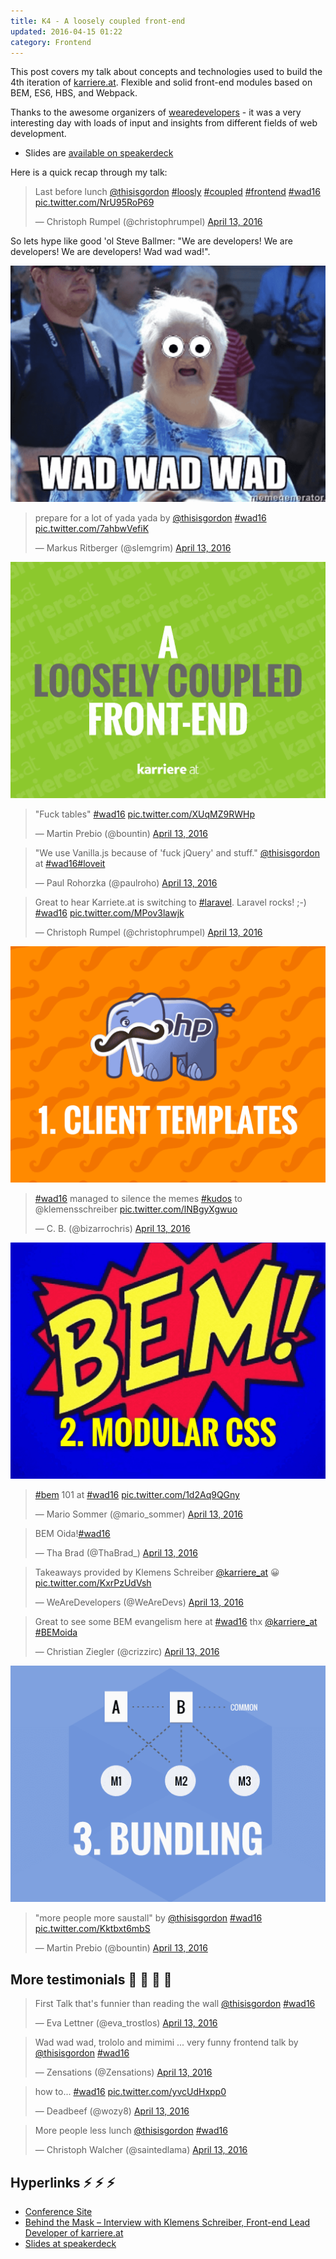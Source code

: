 ```yaml
---
title: K4 - A loosely coupled front-end
updated: 2016-04-15 01:22
category: Frontend
---
```


This post covers my talk about concepts and technologies used to build the 4th iteration of [karriere.at](http://karriere.at). Flexible and solid front-end modules based on BEM, ES6, HBS, and Webpack.

Thanks to the awesome organizers of [wearedevelopers](http://www.wearedevelopers.org) - it was a very interesting day with loads of input and insights from different fields of web development.

- Slides are [available on speakerdeck](https://speakerdeck.com/k9ordon/a-loosely-coupled-front-end)

Here is a quick recap through my talk:


<blockquote class="twitter-tweet"><p lang="en" dir="ltr">Last before lunch <a href="https://twitter.com/thisisgordon">@thisisgordon</a> <a href="https://twitter.com/hashtag/loosly?src=hash">#loosly</a> <a href="https://twitter.com/hashtag/coupled?src=hash">#coupled</a> <a href="https://twitter.com/hashtag/frontend?src=hash">#frontend</a> <a href="https://twitter.com/hashtag/wad16?src=hash">#wad16</a> <a href="https://t.co/NrU95RoP69">pic.twitter.com/NrU95RoP69</a></p>&mdash; Christoph Rumpel (@christophrumpel) <a href="https://twitter.com/christophrumpel/status/720196512282755072">April 13, 2016</a></blockquote>

So lets hype like good 'ol Steve Ballmer: "We are developers! We are developers! We are developers! Wad wad wad!".

[![#wadwadwad](/assets/build/a-loosely-coupled-front-end/1.png)](https://speakerdeck.com/k9ordon/a-loosely-coupled-front-end)

<blockquote class="twitter-tweet"><p lang="en" dir="ltr">prepare for a lot of yada yada by <a href="https://twitter.com/thisisgordon">@thisisgordon</a> <a href="https://twitter.com/hashtag/wad16?src=hash">#wad16</a> <a href="https://t.co/7ahbwVefiK">pic.twitter.com/7ahbwVefiK</a></p>&mdash; Markus Ritberger (@slemgrim) <a href="https://twitter.com/slemgrim/status/720195837452808196">April 13, 2016</a></blockquote>


[![Title Slide](/assets/build/a-loosely-coupled-front-end/2.png)](https://speakerdeck.com/k9ordon/a-loosely-coupled-front-end)


<blockquote class="twitter-tweet"><p lang="en" dir="ltr">&quot;Fuck tables&quot; <a href="https://twitter.com/hashtag/wad16?src=hash">#wad16</a> <a href="https://t.co/XUqMZ9RWHp">pic.twitter.com/XUqMZ9RWHp</a></p>&mdash; Martin Prebio (@bountin) <a href="https://twitter.com/bountin/status/720197541556563969">April 13, 2016</a></blockquote>


<blockquote class="twitter-tweet"><p lang="en" dir="ltr">&quot;We use Vanilla.js because of &#39;fuck jQuery&#39; and stuff.&quot; <a href="https://twitter.com/thisisgordon">@thisisgordon</a> at <a href="https://twitter.com/hashtag/wad16?src=hash">#wad16</a><a href="https://twitter.com/hashtag/loveit?src=hash">#loveit</a></p>&mdash; Paul Rohorzka (@paulroho) <a href="https://twitter.com/paulroho/status/720197472723824640">April 13, 2016</a></blockquote>

<blockquote class="twitter-tweet"><p lang="en" dir="ltr">Great to hear Karriete.at is switching to <a href="https://twitter.com/hashtag/laravel?src=hash">#laravel</a>. Laravel rocks! ;-) <a href="https://twitter.com/hashtag/wad16?src=hash">#wad16</a> <a href="https://t.co/MPov3lawjk">pic.twitter.com/MPov3lawjk</a></p>&mdash; Christoph Rumpel (@christophrumpel) <a href="https://twitter.com/christophrumpel/status/720198763864813568">April 13, 2016</a></blockquote>






[![Client Templates](/assets/build/a-loosely-coupled-front-end/3.png)](https://speakerdeck.com/k9ordon/a-loosely-coupled-front-end)


<blockquote class="twitter-tweet"><p lang="en" dir="ltr"><a href="https://twitter.com/hashtag/wad16?src=hash">#wad16</a> managed to silence the memes <a href="https://twitter.com/hashtag/kudos?src=hash">#kudos</a> to @klemensschreiber <a href="https://t.co/lNBgyXgwuo">pic.twitter.com/lNBgyXgwuo</a></p>&mdash; C. B. (@bizarrochris) <a href="https://twitter.com/bizarrochris/status/720198554527129600">April 13, 2016</a></blockquote>






[![Modular CSS](/assets/build/a-loosely-coupled-front-end/4.png)](https://speakerdeck.com/k9ordon/a-loosely-coupled-front-end)


<blockquote class="twitter-tweet"><p lang="und" dir="ltr"><a href="https://twitter.com/hashtag/bem?src=hash">#bem</a> 101 at <a href="https://twitter.com/hashtag/wad16?src=hash">#wad16</a> <a href="https://t.co/1d2Aq9QGny">pic.twitter.com/1d2Aq9QGny</a></p>&mdash; Mario Sommer (@mario_sommer) <a href="https://twitter.com/mario_sommer/status/720199188038959105">April 13, 2016</a></blockquote>

<blockquote class="twitter-tweet"><p lang="pt" dir="ltr">BEM Oida!<a href="https://twitter.com/hashtag/wad16?src=hash">#wad16</a></p>&mdash; Tha Brad (@ThaBrad_) <a href="https://twitter.com/ThaBrad_/status/720199429752492033">April 13, 2016</a></blockquote>


<blockquote class="twitter-tweet"><p lang="en" dir="ltr">Takeaways provided by Klemens Schreiber <a href="https://twitter.com/karriere_at">@karriere_at</a> 😀 <a href="https://t.co/KxrPzUdVsh">pic.twitter.com/KxrPzUdVsh</a></p>&mdash; WeAreDevelopers (@WeAreDevs) <a href="https://twitter.com/WeAreDevs/status/720200545185767424">April 13, 2016</a></blockquote>


<blockquote class="twitter-tweet"><p lang="en" dir="ltr">Great to see some BEM evangelism here at <a href="https://twitter.com/hashtag/wad16?src=hash">#wad16</a>  thx <a href="https://twitter.com/karriere_at">@karriere_at</a> <a href="https://twitter.com/hashtag/BEMoida?src=hash">#BEMoida</a></p>&mdash; Christian Ziegler (@crizzirc) <a href="https://twitter.com/crizzirc/status/720202992838930432">April 13, 2016</a></blockquote>



[![Bundling yolo](/assets/build/a-loosely-coupled-front-end/5.png)](https://speakerdeck.com/k9ordon/a-loosely-coupled-front-end)



<blockquote class="twitter-tweet"><p lang="en" dir="ltr">&quot;more people more saustall&quot; by <a href="https://twitter.com/thisisgordon">@thisisgordon</a> <a href="https://twitter.com/hashtag/wad16?src=hash">#wad16</a> <a href="https://t.co/Kktbxt6mbS">pic.twitter.com/Kktbxt6mbS</a></p>&mdash; Martin Prebio (@bountin) <a href="https://twitter.com/bountin/status/720199998940573696">April 13, 2016</a></blockquote>




## More testimonials :rabbit: :hamster: :bear: :tiger:


<blockquote class="twitter-tweet"><p lang="en" dir="ltr">First Talk that&#39;s funnier than reading the wall <a href="https://twitter.com/thisisgordon">@thisisgordon</a> <a href="https://twitter.com/hashtag/wad16?src=hash">#wad16</a></p>&mdash; Eva Lettner (@eva_trostlos) <a href="https://twitter.com/eva_trostlos/status/720197594601889792">April 13, 2016</a></blockquote>

<blockquote class="twitter-tweet"><p lang="en" dir="ltr">Wad wad wad, trololo and mimimi ... very funny frontend talk by <a href="https://twitter.com/thisisgordon">@thisisgordon</a> <a href="https://twitter.com/hashtag/wad16?src=hash">#wad16</a></p>&mdash; Zensations (@Zensations) <a href="https://twitter.com/Zensations/status/720198694801448960">April 13, 2016</a></blockquote>

<blockquote class="twitter-tweet"><p lang="en" dir="ltr">how to... <a href="https://twitter.com/hashtag/wad16?src=hash">#wad16</a> <a href="https://t.co/yvcUdHxpp0">pic.twitter.com/yvcUdHxpp0</a></p>&mdash; Deadbeef (@wozy8) <a href="https://twitter.com/wozy8/status/720198368522321920">April 13, 2016</a></blockquote>

<blockquote class="twitter-tweet"><p lang="en" dir="ltr">More people less lunch <a href="https://twitter.com/thisisgordon">@thisisgordon</a> <a href="https://twitter.com/hashtag/wad16?src=hash">#wad16</a></p>&mdash; Christoph Walcher (@saintedlama) <a href="https://twitter.com/saintedlama/status/720202315760803840">April 13, 2016</a></blockquote>


## Hyperlinks :zap: :zap: :zap:

- [Conference Site](http://www.wearedevelopers.org/)
- [Behind the Mask – Interview with Klemens Schreiber, Front-end Lead Developer of karriere.at](http://www.wearedevelopers.org/3072-2/)
- [Slides at speakerdeck](https://speakerdeck.com/k9ordon/a-loosely-coupled-front-end)

<!--
https://twitter.com/WeAreDevs/status/720200545185767424

https://twitter.com/slemgrim/status/720195837452808196
https://twitter.com/alex_hager/status/720196290039123970
https://twitter.com/christophrumpel/status/720196512282755072
https://twitter.com/Zensations/status/720196611100553216
https://twitter.com/drunomics/status/720196852885385217
https://twitter.com/OE8CLR/status/720196952147759104
https://twitter.com/gnomx/status/720196962356748288
https://twitter.com/wearewebclerks/status/720197136751706112
https://twitter.com/paulroho/status/720197472723824640
https://twitter.com/flecki89/status/720197473269063681
https://twitter.com/bountin/status/720197541556563969
https://twitter.com/eva_trostlos/status/720197594601889792
https://twitter.com/jollife/status/720197817369759744
https://twitter.com/irockwad16_/status/720198202260135936
https://twitter.com/wozy8/status/720198368522321920
https://twitter.com/bizarrochris/status/720198554527129600
https://twitter.com/Zensations/status/720198694801448960
https://twitter.com/christophrumpel/status/720198763864813568
https://twitter.com/webmozart/status/720199011341307905
https://twitter.com/pkpatrick/status/720199072750178304
https://twitter.com/mario_sommer/status/720199188038959105
https://twitter.com/ThaBrad_/status/720199429752492033
https://twitter.com/wearewebclerks/status/720199808372383745
https://twitter.com/bountin/status/720199998940573696
https://twitter.com/lilachaos/status/720200177777307648
https://twitter.com/wearewebclerks/status/720201646169583616
https://twitter.com/saintedlama/status/720202315760803840
https://twitter.com/crizzirc/status/720202992838930432
-->
